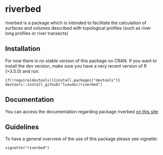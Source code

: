 # riverbed

riverbed is a package which is intended to facilitate the calculation of surfaces and volumes described with topological profiles (such as river long profiles or river transects)

## Installation

For now there is no stable version of this package on CRAN. If you want to install the dev version, make sure you have a very recent version of R (>3.5.0) and run:

```{r}
if(!require(devtools)){install.packages("devtools")}
devtools::install_github("lvaudor/riverbed")
```

## Documentation

You can access the documentation regarding package riverbed  [on this site](http://perso.ens-lyon.fr/lise.vaudor/Rpackages/riverbed/)

## Guidelines

To have a general overview of the use of this package please see vignette:

```{r}
vignette("riverbed")
```
